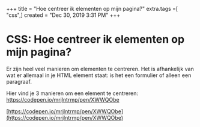 +++
title = "Hoe centreer ik elementen op mijn pagina?"
extra.tags =[ "css",]
created = "Dec 30, 2019 3:31 PM"
+++
# CSS: Hoe centreer ik elementen op mijn pagina?

Er zijn heel veel manieren om elementen te centreren. Het is afhankelijk van wat er allemaal in je HTML element staat: is het een formulier of alleen een paragraaf.

Hier vind je 3 manieren om een element te centreren: https://codepen.io/mrjlntrmp/pen/XWWQObe

[https://codepen.io/mrjlntrmp/pen/XWWQObe](https://codepen.io/mrjlntrmp/pen/XWWQObe)